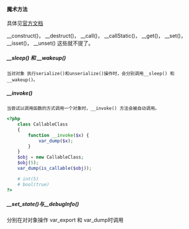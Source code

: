 #### 魔术方法
具体见[官方文档](http://php.net/manual/zh/language.oop5.magic.php#object.set-state)

__construct()， __destruct()， __call()， __callStatic()， __get()， __set()， __isset()， __unset() 这些就不提了。

##### __sleep() 和 __wakeup()
    当对对象 执行serialize()和unserialize()操作时，会分别调用__sleep() 和 __wakeup()。

##### __invoke()
    当尝试以调用函数的方式调用一个对象时，__invoke() 方法会被自动调用。
```php
<?php
    class CallableClass 
    {
        function __invoke($x) {
            var_dump($x);
        }
    }
    $obj = new CallableClass;
    $obj(5);
    var_dump(is_callable($obj));

    # int(5)
    # bool(true)
?>
```

##### __set_state()与__debugInfo()
分别在对对象操作 var_export 和 var_dump时调用